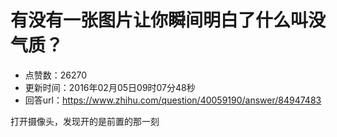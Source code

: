 # 有没有一张图片让你瞬间明白了什么叫没气质？
- 点赞数：26270
- 更新时间：2016年02月05日09时07分48秒
- 回答url：https://www.zhihu.com/question/40059190/answer/84947483
<body>
 <p data-pid="_4LVsTRS">打开摄像头，发现开的是前置的那一刻</p>
</body>